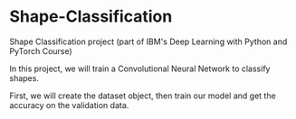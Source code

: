 # Shape-Classification
Shape Classification project (part of IBM's Deep Learning with Python and PyTorch Course)


In this project, we will train a Convolutional Neural Network to classify shapes. 

First, we will create the dataset object, then train our model and get the accuracy on the validation data.